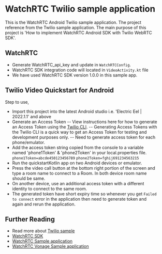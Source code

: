 # WatchRTC Twilio sample application
This is the WatchRTC Android Twilio sample application. The project reference from the Twilio sample application. The main purpose of this project is 'How to implement WatchRTC Android SDK with Twilio WebRTC SDK'.

WatchRTC
-----------
- Generate WatchRTC_api_key and update in `WatchRTCConfig`.
- WatchRTC SDK integration code will located in `VideoActivity.kt` file 
- We have used WatchRTC SDK version 1.0.0 in this sample app.

Twilio Video Quickstart for Android
-----------
Step to use,
- Import this project into the latest Android studio i.e. 'Electric Eel | 2022.1.1' and above
- Generate an Access Token
-- View instructions here for how to generate an Access Token using the [Twilio CLI](https://www.twilio.com/docs/video/tutorials/user-identity-access-tokens#generate-cli). 
-- Generating Access Tokens with the Twilio CLI is a quick way to get an Access Token for testing and development purposes only. 
-- Need to generate access token for each phone/emulator. 
- Add the access token string copied from the console to a variable named 'phone1Token' & 'phone2Token' in your local.properties file.
`phone1Token=abcde450123456789`
`phone2Token=fghij691234563215`
- Run the quickstartKotlin app on two Android devices or emulator.
- Press the video call button at the bottom right portion of the screen and type a room name to connect to a Room. In both device room name should be same.
- On another device, use an additional access token with a different identity to connect to the same room.
- The generated token have short expiry time so whenever you get `Failed to connect` error in the application then need to generate token and again and rerun the application.

Further Reading
-----------
- Read more about [Twilio sample](https://github.com/twilio/video-quickstart-android#quickstart)
- [WatchRTC SDK](https://github.com/testRTC/watchRTCSDK-Android)
- [WatchRTC Sample application](https://github.com/testRTC/watchRTCSDK-Android-SampleApp)
- [WatchRTC Vonage Sample application](https://github.com/testRTC/watchRTCSDK-Android-VonageSampleApp)
